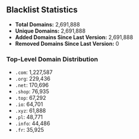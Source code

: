 ## Blacklist Statistics

- **Total Domains:** 2,691,888
- **Unique Domains:** 2,691,888
- **Added Domains Since Last Version:** 2,691,888
- **Removed Domains Since Last Version:** 0

### Top-Level Domain Distribution

-  `.com`: 1,227,587
-  `.org`: 229,436
-  `.net`: 170,696
-  `.shop`: 76,935
-  `.top`: 67,292
-  `.io`: 64,701
-  `.xyz`: 61,888
-  `.pl`: 48,771
-  `.info`: 44,486
-  `.fr`: 35,925
